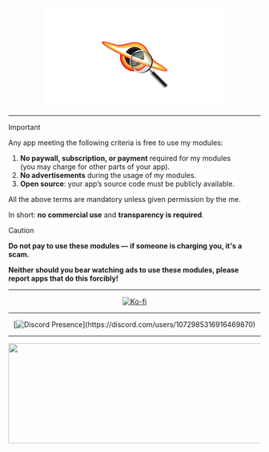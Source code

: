 <div align="center"> 

  <img src="https://github.com/50n50/sources/blob/main/asset.png?raw=true" height="200px">


</div>


---
> [!IMPORTANT]  
> Any app meeting the following criteria is free to use my modules:  
> 
> 1. **No paywall, subscription, or payment** required for my modules  
>    (you may charge for other parts of your app).  
> 2. **No advertisements** during the usage of my modules.  
> 3. **Open source**: your app’s source code must be publicly available.
>    
> All the above terms are mandatory unless given permission by the me.
> 
> In short: **no commercial use** and **transparency is required**.


> [!CAUTION] 
>
> **Do not pay to use these modules — if someone is charging you, it's a scam.**
> 
> **Neither should you bear watching ads to use these modules, please report apps that do this forcibly!**

---

<div align="center">

[![Ko-fi](https://img.shields.io/badge/support_me_on_ko--fi-F16061?style=for-the-badge&logo=kofi&logoColor=f5f5f5)](https://ko-fi.com/50n50)

</div>

---

<div align="center">

[![Discord Presence](https://lanyard.cnrad.dev/api/1072985316916469870?theme=dark&bg=000000&animated=false&hideDiscrim=true&borderRadius=30px&idleMessage=For%20requests%20go%20to%20Sora%20server,%20for%20questions%20about%20using%20my%20modules%20in%20your%20app%20DM%20me.%20If%20a%20module%20is%20broken%20go%20to%20Sora%20server%20or%20open%20a%20GitHub%20issue.)](https://discord.com/users/1072985316916469870)

</div>

---
<img src="https://i.ibb.co/BHKwFDdT/Its-2000-x-500-px.png" alt="" width="1020" height="200">




